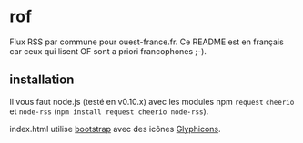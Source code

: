 rof
===

Flux RSS par commune pour ouest-france.fr. Ce README est en français car ceux qui lisent OF sont a priori francophones ;-).

## installation

Il vous faut node.js (testé en v0.10.x) avec les modules npm `request` `cheerio` et `node-rss` (`npm install request cheerio node-rss`).

index.html utilise [bootstrap](http://getbootstrap.com) avec des icônes [Glyphicons](http://glyphicons.com/).


